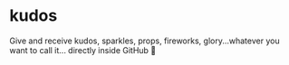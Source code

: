 # kudos
Give and receive kudos, sparkles, props, fireworks, glory...whatever you want to call it... directly inside GitHub 🎉
